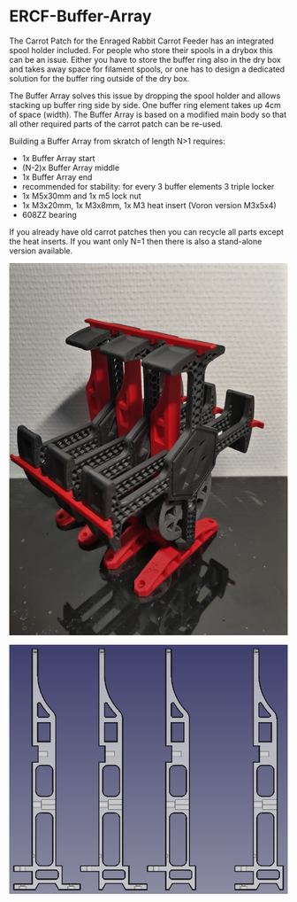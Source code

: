# ERCF-Buffer-Array

The Carrot Patch for the Enraged Rabbit Carrot Feeder has an integrated spool holder included. For people who store their spools in a drybox this can be an issue. Either you have to store the buffer ring also in the dry box and takes away space for filament spools, or one has to design a dedicated solution for the buffer ring outside of the dry box.

The Buffer Array solves this issue by dropping the spool holder and allows stacking up buffer ring side by side. One buffer ring element takes up 4cm of space (width). The Buffer Array is based on a modified main body so that all other required parts of the carrot patch can be re-used. 

Building a Buffer Array from skratch of length N>1 requires:
- 1x Buffer Array start
- (N-2)x Buffer Array middle
- 1x Buffer Array end
- recommended for stability: for every 3 buffer elements 3 triple locker
- 1x M5x30mm and 1x m5 lock nut
- 1x M3x20mm, 1x M3x8mm, 1x M3 heat insert (Voron version M3x5x4)
- 608ZZ bearing

If you already have old carrot patches then you can recycle all parts except the heat inserts.
If you want only N=1 then there is also a stand-alone version available.

![RL triple Buffer Array](https://github.com/probably-Erwins-Cat/ERCF-Buffer-Array/blob/main/images/rl-buffer-array.jpg?raw=true?)

![RL triple Buffer Array](https://github.com/probably-Erwins-Cat/ERCF-Buffer-Array/blob/main/images/CAD-start-middle-end-stand-alone.png?raw=true)
